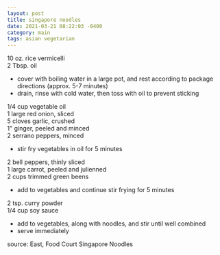 ```yaml
---
layout: post
title: singapore noodles
date: 2021-03-21 08:22:03 -0400
category: main
tags: asian vegetarian
---
```


10 oz. rice vermicelli  
2 Tbsp. oil  
* cover with boiling water in a large pot, and rest according to package directions
  (approx. 5-7 minutes)
* drain, rinse with cold water, then toss with oil to prevent sticking

1/4 cup vegetable oil  
1 large red onion, sliced  
5 cloves garlic, crushed  
1" ginger, peeled and minced  
2 serrano peppers, minced  
* stir fry vegetables in oil for 5 minutes

2 bell peppers, thinly sliced  
1 large carrot, peeled and julienned  
2 cups trimmed green beens  
* add to vegetables and continue stir frying for 5 minutes

2 tsp. curry powder  
1/4 cup soy sauce  
* add to vegetables, along with noodles, and stir until well combined
* serve immediately

source: East, Food Court Singapore Noodles
